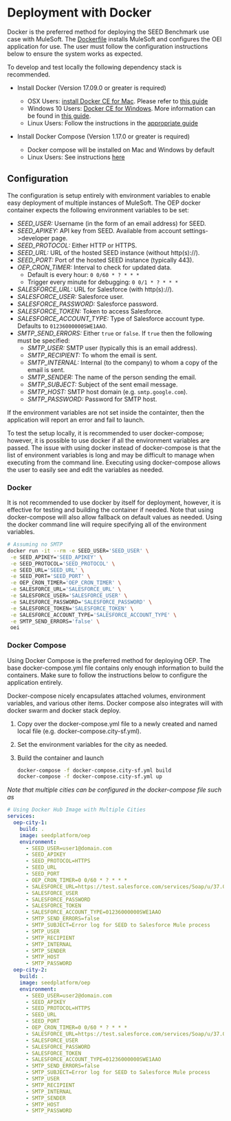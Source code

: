 # Deployment with Docker

Docker is the preferred method for deploying the SEED Benchmark use case with MuleSoft. The [Dockerfile](../Dockerfile) installs MuleSoft and configures the OEI application for use. The user must follow the configuration instructions below to ensure the system works as expected.

To develop and test locally the following dependency stack is recommended. 

* Install Docker (Version 17.09.0 or greater is required)
    * OSX Users: [install Docker CE for Mac](https://docs.docker.com/docker-for-mac/install/). Please refer to [this guide](https://docs.docker.com/docker-for-mac/install/)
    * Windows 10 Users: [Docker CE for Windows](https://docs.docker.com/docker-for-windows/install/). More information 
    can be found in [this guide](https://docs.docker.com/docker-for-windows/). 
    * Linux Users: Follow the instructions in the [appropriate guide](https://www.docker.com/community-edition)
    
* Install Docker Compose (Version 1.17.0 or greater is required)
    * Docker compose will be installed on Mac and Windows by default
    * Linux Users: See instructions [here](https://docs.docker.com/compose/install/)

## Configuration

The configuration is setup entirely with environment variables to enable easy deployment of multiple instances of MuleSoft. The OEP docker container expects the following environment variables to be set:
      
* *SEED_USER:* Username (in the form of an email address) for SEED.
* *SEED_APIKEY:* API key from SEED. Available from account settings->developer page.
* *SEED_PROTOCOL:* Either HTTP or HTTPS.
* *SEED_URL:* URL of the hosted SEED instance (without http(s)://).
* *SEED_PORT:* Port of the hosted SEED instance (typically 443).
* *OEP_CRON_TIMER:* Interval to check for updated data. 
    * Default is every hour: `0 0/60 * ? * * *`
    * Trigger every minute for debugging: `0 0/1 * ? * * *`
* *SALESFORCE_URL:* URL for Salesforce (with http(s)://).
* *SALESFORCE_USER:* Salesforce user.
* *SALESFORCE_PASSWORD:* Salesforce password.
* *SALESFORCE_TOKEN:* Token to access Salesforce.
* *SALESFORCE_ACCOUNT_TYPE:* Type of Salesforce account type. Defaults to `01236000000SWE1AAO`.
* *SMTP_SEND_ERRORS:* Either `true` or `false`. If `true` then the following must be specified:
    * *SMTP_USER:* SMTP user (typically this is an email address).
    * *SMTP_RECIPIENT:* To whom the email is sent.
    * *SMTP_INTERNAL:* Internal (to the company) to whom a copy of the email is sent.
    * *SMTP_SENDER:* The name of the person sending the email.
    * *SMTP_SUBJECT:* Subject of the sent email message.
    * *SMTP_HOST:* SMTP host domain (e.g. `smtp.google.com`).
    * *SMTP_PASSWORD:* Password for SMTP host.
    
If the environment variables are not set inside the containter, then the application will report an error and fail to launch. 

To test the setup locally, it is recommended to user docker-compose; however, it is possible to use docker if all the environment variables are passed. The issue with using docker instead of docker-compose is that the list of environment variables is long and may be difficult to manage when executing from the command line. Executing using docker-compose allows the user to easily see and edit the variables as needed.

### Docker

It is not recommended to use docker by itself for deployment, however, it is effective for testing and building the container if needed. Note that using docker-compose will also allow fallback on default values as needed. Using the docker command line will require specifying all of the environment variables.

```bash
# Assuming no SMTP
docker run -it --rm -e SEED_USER='SEED_USER' \
 -e SEED_APIKEY='SEED_APIKEY' \
 -e SEED_PROTOCOL='SEED_PROTOCOL' \
 -e SEED_URL='SEED_URL' \
 -e SEED_PORT='SEED_PORT' \
 -e OEP_CRON_TIMER='OEP_CRON_TIMER' \
 -e SALESFORCE_URL='SALESFORCE_URL' \
 -e SALESFORCE_USER='SALESFORCE_USER' \
 -e SALESFORCE_PASSWORD='SALESFORCE_PASSWORD' \
 -e SALESFORCE_TOKEN='SALESFORCE_TOKEN' \
 -e SALESFORCE_ACCOUNT_TYPE='SALESFORCE_ACCOUNT_TYPE' \
 -e SMTP_SEND_ERRORS='false' \
 oei
``` 

### Docker Compose

Using Docker Compose is the preferred method for deploying OEP. The base docker-compose.yml file contains only enough information to build the containers. Make sure to follow the instructions below to configure the application entirely.

Docker-compose nicely encapsulates attached volumes, environment variables, and various other items. Docker compose also integrates will with docker swarm and docker stack deploy. 

1. Copy over the docker-compose.yml file to a newly created and named local file (e.g. docker-compose.city-sf.yml). 

2. Set the environment variables for the city as needed. 

3. Build the container and launch

    ```bash
    docker-compose -f docker-compose.city-sf.yml build
    docker-compose -f docker-compose.city-sf.yml up
    ```

*Note that multiple cities can be configured in the docker-compose file such as* 

```yaml
# Using Docker Hub Image with Multiple Cities
services:
  oep-city-1:
    build: .
    image: seedplatform/oep
    environment:
      - SEED_USER=user1@domain.com
      - SEED_APIKEY
      - SEED_PROTOCOL=HTTPS
      - SEED_URL
      - SEED_PORT
      - OEP_CRON_TIMER=0 0/60 * ? * * *
      - SALESFORCE_URL=https://test.salesforce.com/services/Soap/u/37.0
      - SALESFORCE_USER
      - SALESFORCE_PASSWORD
      - SALESFORCE_TOKEN
      - SALESFORCE_ACCOUNT_TYPE=01236000000SWE1AAO
      - SMTP_SEND_ERRORS=false
      - SMTP_SUBJECT=Error log for SEED to Salesforce Mule process
      - SMTP_USER
      - SMTP_RECIPIENT
      - SMTP_INTERNAL
      - SMTP_SENDER
      - SMTP_HOST
      - SMTP_PASSWORD
  oep-city-2:
    build: .
    image: seedplatform/oep
    environment:
      - SEED_USER=user2@domain.com
      - SEED_APIKEY
      - SEED_PROTOCOL=HTTPS
      - SEED_URL
      - SEED_PORT
      - OEP_CRON_TIMER=0 0/60 * ? * * *
      - SALESFORCE_URL=https://test.salesforce.com/services/Soap/u/37.0
      - SALESFORCE_USER
      - SALESFORCE_PASSWORD
      - SALESFORCE_TOKEN
      - SALESFORCE_ACCOUNT_TYPE=01236000000SWE1AAO
      - SMTP_SEND_ERRORS=false
      - SMTP_SUBJECT=Error log for SEED to Salesforce Mule process
      - SMTP_USER
      - SMTP_RECIPIENT
      - SMTP_INTERNAL
      - SMTP_SENDER
      - SMTP_HOST
      - SMTP_PASSWORD
```
